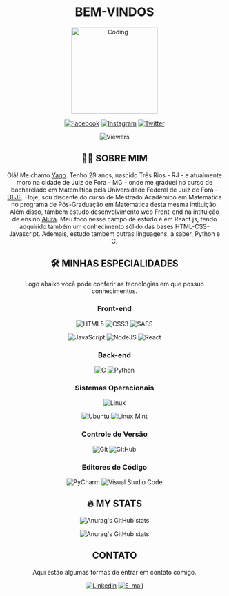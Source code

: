 <div align="center">
  
# BEM-VINDOS

<img src="https://media.giphy.com/media/M9gbBd9nbDrOTu1Mqx/giphy.gif" alt="Coding" width="200" />

[![Facebook](https://img.shields.io/badge/Facebook-%231877F2.svg?style=for-the-badge&logo=Facebook&logoColor=white)](https://facebook.com/yapeansa)
[![Instagram](https://img.shields.io/badge/Instagram-%23E4405F.svg?style=for-the-badge&logo=Instagram&logoColor=white)](https://instagram.com/yapeansa)
[![Twitter](https://img.shields.io/badge/Twitter-%231DA1F2.svg?style=for-the-badge&logo=Twitter&logoColor=white)](https://twitter.com/yapeansa)

![Viewers](https://komarev.com/ghpvc/?username=yapeansa&style=flat-square&color=blue)
  
## :man_technologist: SOBRE MIM
  
Olá! Me chamo [Yago](https://linktr.ee/yapeansa). Tenho 29 anos, nascido Três Rios - RJ - e atualmente moro na cidade de Juiz de Fora - MG - onde me graduei no curso de bacharelado em Matemática pela Universidade Federal de Juiz de Fora - [UFJF](http://ufjf.br). Hoje, sou discente do curso de Mestrado Acadêmico em Matemática no programa de Pós-Graduação em Matemática desta mesma intituição. Além disso, também estudo desenvolvimento web Front-end na intituição de ensino [Alura](https://alura.com.br). Meu foco nesse campo de estudo é em React.js, tendo adquirido também um conhecimento sólido das bases HTML-CSS-Javascript. Ademais, estudo também outras linguagens, a saber, Python e C.
  
## :hammer_and_wrench: MINHAS ESPECIALIDADES
  
Logo abaixo você pode conferir as tecnologias em que possuo conhecimentos.

### Front-end

![HTML5](https://img.shields.io/badge/html5-%23E34F26.svg?style=for-the-badge&logo=html5&logoColor=white)
![CSS3](https://img.shields.io/badge/css3-%231572B6.svg?style=for-the-badge&logo=css3&logoColor=white)
![SASS](https://img.shields.io/badge/SASS-hotpink.svg?style=for-the-badge&logo=SASS&logoColor=white)

![JavaScript](https://img.shields.io/badge/javascript-%23323330.svg?style=for-the-badge&logo=javascript&logoColor=%23F7DF1E)
![NodeJS](https://img.shields.io/badge/node.js-6DA55F?style=for-the-badge&logo=node.js&logoColor=white)
![React](https://img.shields.io/badge/react-%2320232a.svg?style=for-the-badge&logo=react&logoColor=%2361DAFB)

### Back-end

![C](https://img.shields.io/badge/c-%2300599C.svg?style=for-the-badge&logo=c&logoColor=white)
![Python](https://img.shields.io/badge/python-3670A0?style=for-the-badge&logo=python&logoColor=ffdd54)

### Sistemas Operacionais

![Linux](https://img.shields.io/badge/Linux-FCC624?style=for-the-badge&logo=linux&logoColor=black)

![Ubuntu](https://img.shields.io/badge/Ubuntu-E95420?style=for-the-badge&logo=ubuntu&logoColor=white)
![Linux Mint](https://img.shields.io/badge/Linux%20Mint-87CF3E?style=for-the-badge&logo=Linux%20Mint&logoColor=white)

### Controle de Versão

![Git](https://img.shields.io/badge/git-%23F05033.svg?style=for-the-badge&logo=git&logoColor=white)
![GitHub](https://img.shields.io/badge/github-%23121011.svg?style=for-the-badge&logo=github&logoColor=white)

### Editores de Código

![PyCharm](https://img.shields.io/badge/pycharm-143?style=for-the-badge&logo=pycharm&logoColor=black&color=black&labelColor=green)
![Visual Studio Code](https://img.shields.io/badge/Visual%20Studio%20Code-0078d7.svg?style=for-the-badge&logo=visual-studio-code&logoColor=white)
  
## :fire: MY STATS

![Anurag's GitHub stats](https://github-readme-stats.vercel.app/api?username=yapeansa&show_icons=true&theme=radical)

![Anurag's GitHub stats](https://github-readme-stats.vercel.app/api/top-langs/?username=yapeansa&layout=compact&theme=vision-friendly-dark)

## CONTATO

Aqui estão algumas formas de entrar em contato comigo.

[![Linkedin](https://img.shields.io/badge/linkedin-%230077B5.svg?style=for-the-badge&logo=linkedin&logoColor=white)](https://www.linkedin.com/in/yapeansa)
[![E-mail](https://img.shields.io/badge/Gmail-D14836?style=for-the-badge&logo=gmail&logoColor=white)](mailto:yago.pereira@estudante.ufjf.br)

</div>


